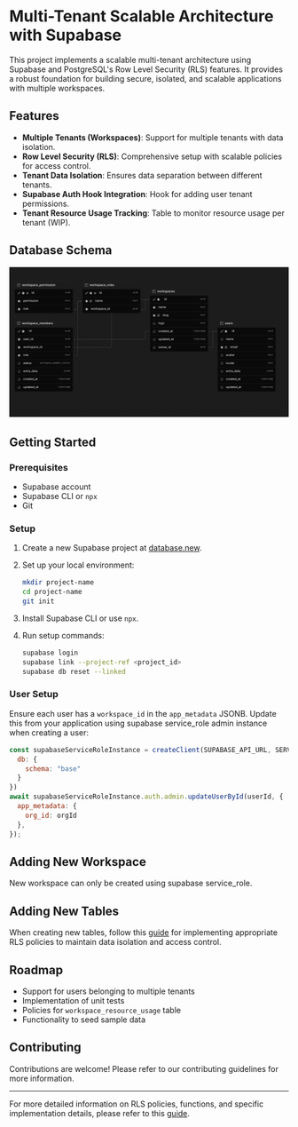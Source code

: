 # Multi-Tenant Scalable Architecture with Supabase

This project implements a scalable multi-tenant architecture using Supabase and PostgreSQL's Row Level Security (RLS) features. It provides a robust foundation for building secure, isolated, and scalable applications with multiple workspaces.

## Features

- **Multiple Tenants (Workspaces)**: Support for multiple tenants with data isolation.
- **Row Level Security (RLS)**: Comprehensive setup with scalable policies for access control.
- **Tenant Data Isolation**: Ensures data separation between different tenants.
- **Supabase Auth Hook Integration**: Hook for adding user tenant permissions.
- **Tenant Resource Usage Tracking**: Table to monitor resource usage per tenant (WIP).

## Database Schema

![Database Schema](assets/schema.png)

## Getting Started

### Prerequisites

- Supabase account
- Supabase CLI or `npx`
- Git

### Setup

1. Create a new Supabase project at [database.new](https://database.new).

2. Set up your local environment:
   ```bash
   mkdir project-name
   cd project-name
   git init
   ```

3. Install Supabase CLI or use `npx`.

4. Run setup commands:
   ```bash
   supabase login
   supabase link --project-ref <project_id>
   supabase db reset --linked
   ```

### User Setup

Ensure each user has a `workspace_id` in the `app_metadata` JSONB. Update this from your application using supabase service_role admin instance when creating a user:

```javascript
const supabaseServiceRoleInstance = createClient(SUPABASE_API_URL, SERVICE_ROLE_KEY, {
  db: {
    schema: "base"
  }
})
await supabaseServiceRoleInstance.auth.admin.updateUserById(userId, {
  app_metadata: {
    org_id: orgId
  },
});
```

## Adding New Workspace

New workspace can only be created using supabase service_role.

## Adding New Tables

When creating new tables, follow this [guide](docs/new-table.md) for implementing appropriate RLS policies to maintain data isolation and access control.

## Roadmap

- Support for users belonging to multiple tenants
- Implementation of unit tests
- Policies for `workspace_resource_usage` table
- Functionality to seed sample data

## Contributing

Contributions are welcome! Please refer to our contributing guidelines for more information.

---

For more detailed information on RLS policies, functions, and specific implementation details, please refer to this [guide](docs/rls.md).
